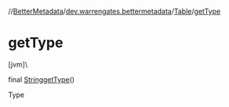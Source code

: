 //[BetterMetadata](../../../index.md)/[dev.warrengates.bettermetadata](../index.md)/[Table](index.md)/[getType](get-type.md)

# getType

[jvm]\

final [String](https://docs.oracle.com/javase/8/docs/api/java/lang/String.html)[getType](get-type.md)()

Type
